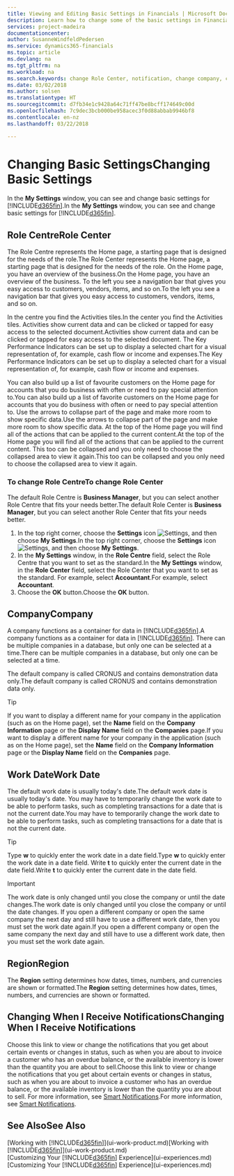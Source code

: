 ```yaml
---
title: Viewing and Editing Basic Settings in Financials | Microsoft Docs
description: Learn how to change some of the basic settings in Financials, for example, the Role Centre, company, or the work date.
services: project-madeira
documentationcenter: 
author: SusanneWindfeldPedersen
ms.service: dynamics365-financials
ms.topic: article
ms.devlang: na
ms.tgt_pltfrm: na
ms.workload: na
ms.search.keywords: change Role Center, notification, change company, change work date
ms.date: 03/02/2018
ms.author: solsen
ms.translationtype: HT
ms.sourcegitcommit: d7fb34e1c9428a64c71ff47be8bcff174649c00d
ms.openlocfilehash: 7c9dec3bcb000be958acec3f0d88abbab9946bf8
ms.contentlocale: en-nz
ms.lasthandoff: 03/22/2018

---
```

# <a name="changing-basic-settings"></a><span data-ttu-id="e0dfd-103">Changing Basic Settings</span><span class="sxs-lookup"><span data-stu-id="e0dfd-103">Changing Basic Settings</span></span>
<span data-ttu-id="e0dfd-104">In the **My Settings** window, you can see and change basic settings for [!INCLUDE[d365fin](includes/d365fin_md.md)].</span><span class="sxs-lookup"><span data-stu-id="e0dfd-104">In the **My Settings** window, you can see and change basic settings for [!INCLUDE[d365fin](includes/d365fin_md.md)].</span></span>  

## <a name="role-center"></a><span data-ttu-id="e0dfd-105">Role Centre</span><span class="sxs-lookup"><span data-stu-id="e0dfd-105">Role Center</span></span>
<span data-ttu-id="e0dfd-106">The Role Centre represents the Home page, a starting page that is designed for the needs of the role.</span><span class="sxs-lookup"><span data-stu-id="e0dfd-106">The Role Center represents the Home page, a starting page that is designed for the needs of the role.</span></span> <span data-ttu-id="e0dfd-107">On the Home page, you have an overview of the business.</span><span class="sxs-lookup"><span data-stu-id="e0dfd-107">On the Home page, you have an overview of the business.</span></span> <span data-ttu-id="e0dfd-108">To the left you see a navigation bar that gives you easy access to customers, vendors, items, and so on.</span><span class="sxs-lookup"><span data-stu-id="e0dfd-108">To the left you see a navigation bar that gives you easy access to customers, vendors, items, and so on.</span></span>

<span data-ttu-id="e0dfd-109">In the centre you find the Activities tiles.</span><span class="sxs-lookup"><span data-stu-id="e0dfd-109">In the center you find the Activities tiles.</span></span> <span data-ttu-id="e0dfd-110">Activities show current data and can be clicked or tapped for easy access to the selected document.</span><span class="sxs-lookup"><span data-stu-id="e0dfd-110">Activities show current data and can be clicked or tapped for easy access to the selected document.</span></span> <span data-ttu-id="e0dfd-111">The Key Performance Indicators can be set up to display a selected chart for a visual representation of, for example, cash flow or income and expenses.</span><span class="sxs-lookup"><span data-stu-id="e0dfd-111">The Key Performance Indicators can be set up to display a selected chart for a visual representation of, for example, cash flow or income and expenses.</span></span>

<span data-ttu-id="e0dfd-112">You can also build up a list of favourite customers on the Home page for accounts that you do business with often or need to pay special attention to.</span><span class="sxs-lookup"><span data-stu-id="e0dfd-112">You can also build up a list of favorite customers on the Home page for accounts that you do business with often or need to pay special attention to.</span></span> <span data-ttu-id="e0dfd-113">Use the arrows to collapse part of the page and make more room to show specific data.</span><span class="sxs-lookup"><span data-stu-id="e0dfd-113">Use the arrows to collapse part of the page and make more room to show specific data.</span></span> <span data-ttu-id="e0dfd-114">At the top of the Home page you will find all of the actions that can be applied to the current content.</span><span class="sxs-lookup"><span data-stu-id="e0dfd-114">At the top of the Home page you will find all of the actions that can be applied to the current content.</span></span> <span data-ttu-id="e0dfd-115">This too can be collapsed and you only need to choose the collapsed area to view it again.</span><span class="sxs-lookup"><span data-stu-id="e0dfd-115">This too can be collapsed and you only need to choose the collapsed area to view it again.</span></span>

### <a name="to-change-role-center"></a><span data-ttu-id="e0dfd-116">To change Role Centre</span><span class="sxs-lookup"><span data-stu-id="e0dfd-116">To change Role Center</span></span>
<span data-ttu-id="e0dfd-117">The default Role Centre is **Business Manager**, but you can select another Role Centre that fits your needs better.</span><span class="sxs-lookup"><span data-stu-id="e0dfd-117">The default Role Center is **Business Manager**, but you can select another Role Center that fits your needs better.</span></span>
1. <span data-ttu-id="e0dfd-118">In the top right corner, choose the **Settings** icon ![Settings](media/ui-experience/settings_icon_small.png "Settings icon for role center"), and then choose **My Settings**.</span><span class="sxs-lookup"><span data-stu-id="e0dfd-118">In the top right corner, choose the **Settings** icon ![Settings](media/ui-experience/settings_icon_small.png "Settings icon for role center"), and then choose **My Settings**.</span></span>
2. <span data-ttu-id="e0dfd-119">In the **My Settings** window, in the **Role Centre** field, select the Role Centre that you want to set as the standard.</span><span class="sxs-lookup"><span data-stu-id="e0dfd-119">In the **My Settings** window, in the **Role Center** field, select the Role Center that you want to set as the standard.</span></span> <span data-ttu-id="e0dfd-120">For example, select **Accountant**.</span><span class="sxs-lookup"><span data-stu-id="e0dfd-120">For example, select **Accountant**.</span></span>
3. <span data-ttu-id="e0dfd-121">Choose the **OK** button.</span><span class="sxs-lookup"><span data-stu-id="e0dfd-121">Choose the **OK** button.</span></span>

## <a name="company"></a><span data-ttu-id="e0dfd-122">Company</span><span class="sxs-lookup"><span data-stu-id="e0dfd-122">Company</span></span>
<span data-ttu-id="e0dfd-123">A company functions as a container for data in [!INCLUDE[d365fin](includes/d365fin_md.md)].</span><span class="sxs-lookup"><span data-stu-id="e0dfd-123">A company functions as a container for data in [!INCLUDE[d365fin](includes/d365fin_md.md)].</span></span> <span data-ttu-id="e0dfd-124">There can be multiple companies in a database, but only one can be selected at a time.</span><span class="sxs-lookup"><span data-stu-id="e0dfd-124">There can be multiple companies in a database, but only one can be selected at a time.</span></span>

<span data-ttu-id="e0dfd-125">The default company is called CRONUS and contains demonstration data only.</span><span class="sxs-lookup"><span data-stu-id="e0dfd-125">The default company is called CRONUS and contains demonstration data only.</span></span>

> [!TIP]  
>   <span data-ttu-id="e0dfd-126">If you want to display a different name for your company in the application (such as on the Home page), set the **Name** field on the **Company Information** page or the **Display Name** field on the **Companies** page.</span><span class="sxs-lookup"><span data-stu-id="e0dfd-126">If you want to display a different name for your company in the application (such as on the Home page), set the **Name** field on the **Company Information** page or the **Display Name** field on the **Companies** page.</span></span>  

## <a name="work-date"></a><span data-ttu-id="e0dfd-127">Work Date</span><span class="sxs-lookup"><span data-stu-id="e0dfd-127">Work Date</span></span>
<span data-ttu-id="e0dfd-128">The default work date is usually today's date.</span><span class="sxs-lookup"><span data-stu-id="e0dfd-128">The default work date is usually today's date.</span></span> <span data-ttu-id="e0dfd-129">You may have to temporarily change the work date to be able to perform tasks, such as completing transactions for a date that is not the current date.</span><span class="sxs-lookup"><span data-stu-id="e0dfd-129">You may have to temporarily change the work date to be able to perform tasks, such as completing transactions for a date that is not the current date.</span></span>

> [!TIP]  
>   <span data-ttu-id="e0dfd-130">Type **w** to quickly enter the work date in a date field.</span><span class="sxs-lookup"><span data-stu-id="e0dfd-130">Type **w** to quickly enter the work date in a date field.</span></span> <span data-ttu-id="e0dfd-131">Write **t** to quickly enter the current date in the date field.</span><span class="sxs-lookup"><span data-stu-id="e0dfd-131">Write **t** to quickly enter the current date in the date field.</span></span>

> [!IMPORTANT]  
>   <span data-ttu-id="e0dfd-132">The work date is only changed until you close the company or until the date changes.</span><span class="sxs-lookup"><span data-stu-id="e0dfd-132">The work date is only changed until you close the company or until the date changes.</span></span> <span data-ttu-id="e0dfd-133">If you open a different company or open the same company the next day and still have to use a different work date, then you must set the work date again.</span><span class="sxs-lookup"><span data-stu-id="e0dfd-133">If you open a different company or open the same company the next day and still have to use a different work date, then you must set the work date again.</span></span>

## <a name="region"></a><span data-ttu-id="e0dfd-134">Region</span><span class="sxs-lookup"><span data-stu-id="e0dfd-134">Region</span></span>
<span data-ttu-id="e0dfd-135">The **Region** setting determines how dates, times, numbers, and currencies are shown or formatted.</span><span class="sxs-lookup"><span data-stu-id="e0dfd-135">The **Region** setting determines how dates, times, numbers, and currencies are shown or formatted.</span></span>   

## <a name="changing-when-i-receive-notifications"></a><span data-ttu-id="e0dfd-136">Changing When I Receive Notifications</span><span class="sxs-lookup"><span data-stu-id="e0dfd-136">Changing When I Receive Notifications</span></span>
<span data-ttu-id="e0dfd-137">Choose this link to view or change the notifications that you get about certain events or changes in status, such as when you are about to invoice a customer who has an overdue balance, or the available inventory is lower than the quantity you are about to sell.</span><span class="sxs-lookup"><span data-stu-id="e0dfd-137">Choose this link to view or change the notifications that you get about certain events or changes in status, such as when you are about to invoice a customer who has an overdue balance, or the available inventory is lower than the quantity you are about to sell.</span></span> <span data-ttu-id="e0dfd-138">For more information, see [Smart Notifications](ui-smart-notifications.md).</span><span class="sxs-lookup"><span data-stu-id="e0dfd-138">For more information, see [Smart Notifications](ui-smart-notifications.md).</span></span>

## <a name="see-also"></a><span data-ttu-id="e0dfd-139">See Also</span><span class="sxs-lookup"><span data-stu-id="e0dfd-139">See Also</span></span>
<span data-ttu-id="e0dfd-140">[Working with [!INCLUDE[d365fin](includes/d365fin_md.md)]](ui-work-product.md)</span><span class="sxs-lookup"><span data-stu-id="e0dfd-140">[Working with [!INCLUDE[d365fin](includes/d365fin_md.md)]](ui-work-product.md)</span></span>  
<span data-ttu-id="e0dfd-141">[Customizing Your [!INCLUDE[d365fin](includes/d365fin_md.md)] Experience](ui-experiences.md)</span><span class="sxs-lookup"><span data-stu-id="e0dfd-141">[Customizing Your [!INCLUDE[d365fin](includes/d365fin_md.md)] Experience](ui-experiences.md)</span></span>  

